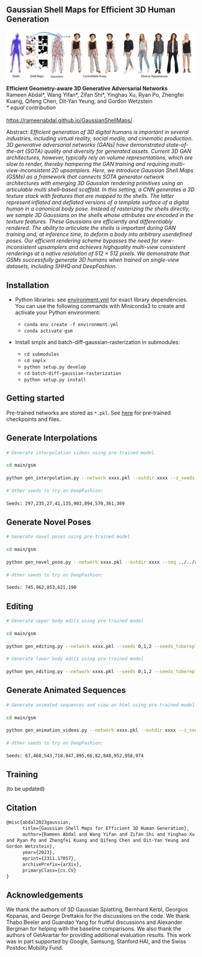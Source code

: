 ## Gaussian Shell Maps for Efficient 3D Human Generation <br>

![Teaser image](./docs/teaser_gsm.png)

**Efficient Geometry-aware 3D Generative Adversarial Networks**<br>
Rameen Abdal*, Wang Yifan*, Zifan Shi*, Yinghao Xu, Ryan Po, Zhengfei Kuang, Qifeng Chen, Dit-Yan Yeung, and Gordon Wetzstein<br>*\* equal contribution*<br>
<br>https://rameenabdal.github.io/GaussianShellMaps/<br>

Abstract: *Efficient generation of 3D digital humans is important
in several industries, including virtual reality, social media,
and cinematic production. 3D generative adversarial networks (GANs) have demonstrated state-of-the-art (SOTA)
quality and diversity for generated assets. Current 3D GAN
architectures, however, typically rely on volume representations, which are slow to render, thereby hampering the GAN
training and requiring multi-view-inconsistent 2D upsamplers. Here, we introduce Gaussian Shell Maps (GSMs) as
a framework that connects SOTA generator network architectures with emerging 3D Gaussian rendering primitives
using an articulable multi shell–based scaffold. In this setting, a CNN generates a 3D texture stack with features that
are mapped to the shells. The latter represent inflated and
deflated versions of a template surface of a digital human
in a canonical body pose. Instead of rasterizing the shells
directly, we sample 3D Gaussians on the shells whose attributes are encoded in the texture features. These Gaussians are efficiently and differentiably rendered. The ability
to articulate the shells is important during GAN training
and, at inference time, to deform a body into arbitrary userdefined poses. Our efficient rendering scheme bypasses the
need for view-inconsistent upsamplers and achieves highquality multi-view consistent renderings at a native resolution of 512 × 512 pixels. We demonstrate that GSMs successfully generate 3D humans when trained on single-view
datasets, including SHHQ and DeepFashion.*


## Installation 


* Python libraries: see [environment.yml](./environment.yml) for exact library dependencies.  You can use the following commands with Miniconda3 to create and activate your Python environment:

  - `conda env create -f environment.yml`
  - `conda activate gsm`

* Install smplx and batch-diff-gaussian-rasterization in submodules:
  - `cd submodules`
  - `cd smplx`
  - `python setup.py develop` 
  - `cd batch-diff-gaussian-rasterization`
  - `python setup.py install`


## Getting started

Pre-trained networks are stored as `*.pkl`. See [here](https://drive.google.com/file/d/19TFlxRnKY5GGI8c7hfL0kiLG_UaP2UWR/view?usp=sharing) for pre-trained checkpoints and files.


## Generate Interpolations

```.bash
# Generate interpolation videos using pre-trained model

cd main/gsm

python gen_interpolation.py --network xxxx.pkl --outdir xxxx --z_seeds 251,58

# Other seeds to try on DeepFashion:

Seeds: 297,235,27,41,135,903,894,570,361,369
```
## Generate Novel Poses

```.bash
# Generate novel poses using pre-trained model

cd main/gsm

python gen_novel_pose.py --network xxxx.pkl --outdir xxxx --seq ../../assets/seq_novel_pose.npy --z_seeds 58 --reload_modules True

# Other seeds to try on DeepFashion:

Seeds: 745,962,853,621,190
```

## Editing 

```.bash
# Generate upper body edits using pre-trained model

cd main/gsm

python gen_editing.py --network xxxx.pkl --seeds 0,1,2 --seeds_tobereplaced 6162 --trunc 0.7 --resolution 512 --outdir xxxx --pts_path ../../assets/editing/select_upper.txt --reload_modules True

# Generate lower body edits using pre-trained model

python gen_editing.py --network xxxx.pkl --seeds 0,1,2 --seeds_tobereplaced 6162 --trunc 0.7 --resolution 512 --outdir xxxx --pts_path ../../assets/editing/select_trousersshoes.txt --reload_modules True

```

## Generate Animated Sequences

```.bash
# Generate animated sequences and view on html using pre-trained model

cd main/gsm

python gen_animation_videos.py --network xxxx.pkl --outdir xxxx --z_seeds 137

# Other seeds to try on DeepFashion:

Seeds: 67,468,543,718,847,895,66,82,848,952,958,974
```





## Training

(to be updated)


## Citation

```
@misc{abdal2023gaussian,
      title={Gaussian Shell Maps for Efficient 3D Human Generation}, 
      author={Rameen Abdal and Wang Yifan and Zifan Shi and Yinghao Xu and Ryan Po and Zhengfei Kuang and Qifeng Chen and Dit-Yan Yeung and Gordon Wetzstein},
      year={2023},
      eprint={2311.17857},
      archivePrefix={arXiv},
      primaryClass={cs.CV}
}
```


## Acknowledgements

 We thank the authors of 3D Gaussian Splatting, Bernhard Kerbl, Georgios Kopanas, and George Drettakis for the discussions on the code. We thank Thabo Beeler and Guandao Yang for fruitful discussions and Alexander Bergman for helping with the baseline comparisons. We also thank the authors of GetAvartar for providing additional evaluation results. This work was in part supported by Google, Samsung, Stanford HAI, and the Swiss Postdoc Mobility Fund.
